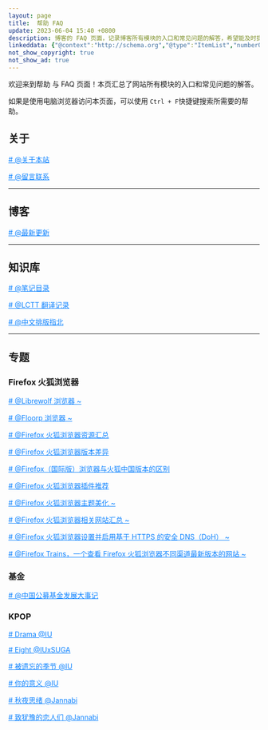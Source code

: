 ```yaml
---
layout: page
title:  帮助 FAQ
update: 2023-06-04 15:40 +0800
description: 博客的 FAQ 页面，记录博客所有模块的入口和常见问题的解答，希望能及时提供帮助。
linkeddata: {"@context":"http://schema.org","@type":"ItemList","numberOfItems":"9","itemListElement":[{"@type":"ListItem","position":1,"url":"https://blog.ypingcn.com/wiki/about/"},{"@type":"ListItem","position":2,"url":"https://blog.ypingcn.com/wiki/guestbook/"},{"@type":"ListItem","position":3,"url":"https://blog.ypingcn.com/wiki/copywriting-guidelines/"},{"@type":"ListItem","position":4,"url":"https://blog.ypingcn.com/special/firefox/resource/"},{"@type":"ListItem","position":5,"url":"https://blog.ypingcn.com/special/firefox/addons/"},{"@type":"ListItem","position":6,"url":"https://blog.ypingcn.com/special/firefox/version/"},{"@type":"ListItem","position":7,"url":"https://blog.ypingcn.com/special/firefox/theme/"},{"@type":"ListItem","position":8,"url":"https://blog.ypingcn.com/special/firefox/librewolf/"},{"@type":"ListItem","position":9,"url":"https://blog.ypingcn.com/special/fund/year-book/"}]}
not_show_copyright: true
not_show_ad: true
---
```


欢迎来到帮助 与 FAQ 页面！本页汇总了网站所有模块的入口和常见问题的解答。

如果是使用电脑浏览器访问本页面，可以使用 ```Ctrl + F```快捷键搜索所需要的帮助。

## 关于

<a href="/wiki/about/" style="color: #0c82ff;"># @关于本站 </a>

<a href="/wiki/guestbook/" style="color: #0c82ff;"># @留言联系 </a>

------

## 博客

<a href="/" style="color: #0c82ff;"># @最新更新 </a>

------

## 知识库

<a href="/notes/" style="color: #0c82ff;"># @笔记目录 </a>

<a href="/wiki/lctt/" style="color: #0c82ff;"># @LCTT 翻译记录 </a>

<a href="/wiki/copywriting-guidelines/" style="color: #0c82ff;"># @中文排版指北 </a>

------

## 专题

### Firefox 火狐浏览器

<a href="/special/firefox/librewolf/" style="color: #0c82ff;"># @Librewolf 浏览器 ~</a>

<a href="/special/firefox/floorp/" style="color: #0c82ff;"># @Floorp 浏览器 ~</a>

<a href="/special/firefox/resource/" style="color: #0c82ff;"># @Firefox 火狐浏览器资源汇总 </a>

<a href="/special/firefox/version/" style="color: #0c82ff;"># @Firefox 火狐浏览器版本差异 </a>

<a href="/special/firefox/edition-faq/" style="color: #0c82ff;"># @Firefox（国际版）浏览器与火狐中国版本的区别 </a>

<a href="/special/firefox/addons/" style="color: #0c82ff;"># @Firefox 火狐浏览器插件推荐 </a>

<a href="/special/firefox/theme/" style="color: #0c82ff;"># @Firefox 火狐浏览器主题美化 ~</a>

<a href="/special/firefox/website/" style="color: #0c82ff;"># @Firefox 火狐浏览器相关网站汇总 ~</a>

<a href="/special/firefox/doh/" style="color: #0c82ff;"># @Firefox 火狐浏览器设置并启用基于 HTTPS 的安全 DNS（DoH） ~</a>

<a target="_blank" href="/special/firefox/trains/" style="color: #0c82ff;"># @Firefox Trains，一个查看 Firefox 火狐浏览器不同渠道最新版本的网站 ~</a>

### 基金

<a href="/special/fund/year-book/" style="color: #0c82ff;"># @中国公募基金发展大事记 </a>

### KPOP

<a href="/special/song/iu-drama/" style="color: #0c82ff;"># Drama @IU </a>

<a href="/special/song/iu-suga-eight" style="color: #0c82ff;"># Eight @IUxSUGA </a>

<a href="/special/song/iu-the-forgotten-season/" style="color: #0c82ff;"># 被遗忘的季节 @IU </a>

<a href="/special/song/iu-your-meaning/" style="color: #0c82ff;"># 你的意义 @IU </a>

<a href="/special/song/janabi-a-thought-on-an-autumn-night/" style="color: #0c82ff;"># 秋夜思绪 @Jannabi </a>

<a href="/special/song/jannabi-for-lover-who-hesitate/" style="color: #0c82ff;"># 致犹豫的恋人们 @Jannabi </a>
